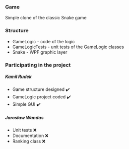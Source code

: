 ### Game
Simple clone of the classic Snake game

### Structure
 - GameLogic - code of the logic
 - GameLogicTests - unit tests of the GameLogic classes
 - Snake - WPF graphic layer
 
### Participating in the project
 ##### Kamil Rudek
 - Game structure designed :heavy_check_mark:
 - GameLogic project coded :heavy_check_mark:
 - Simple GUI :heavy_check_mark:
 ##### Jarosław Wandas
 - Unit tests :x:
 - Documentation :x:
 - Ranking class :x: